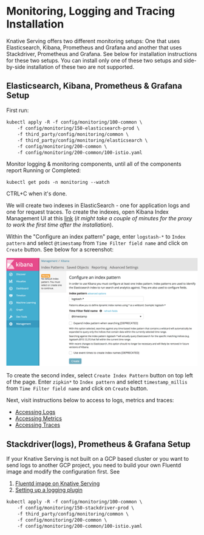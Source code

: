 # Monitoring, Logging and Tracing Installation
Knative Serving offers two different monitoring setups: One that uses Elasticsearch, Kibana, Prometheus and Grafana and another that uses Stackdriver, Prometheus and Grafana. See below for installation instructions for these two setups. You can install only one of these two setups and side-by-side installation of these two are not supported.

## Elasticsearch, Kibana, Prometheus & Grafana Setup
First run:
```shell
kubectl apply -R -f config/monitoring/100-common \
    -f config/monitoring/150-elasticsearch-prod \
    -f third_party/config/monitoring/common \
    -f third_party/config/monitoring/elasticsearch \
    -f config/monitoring/200-common \
    -f config/monitoring/200-common/100-istio.yaml
```

Monitor logging & monitoring components, until all of the components report Running or Completed:

```shell
kubectl get pods -n monitoring --watch
```
CTRL+C when it's done.

We will create two indexes in ElasticSearch - one for application logs and one for request traces. 
To create the indexes, open Kibana Index Management UI at this [link](http://localhost:8001/api/v1/namespaces/monitoring/services/kibana-logging/proxy/app/kibana#/management/kibana/index)
(*it might take a couple of minutes for the proxy to work the first time after the installation*).

Within the "Configure an index pattern" page, enter `logstash-*` to `Index pattern` and select `@timestamp` 
from `Time Filter field name` and click on `Create` button. See below for a screenshot:

![Create logstash-* index](images/kibana-landing-page-configure-index.png)

To create the second index, select `Create Index Pattern` button on top left of the page. 
Enter `zipkin*` to `Index pattern` and select `timestamp_millis` from `Time Filter field name` 
and click on `Create` button.

Next, visit instructions below to access to logs, metrics and traces:
* [Accessing Logs](./accessing-logs.md)
* [Accessing Metrics](./accessing-metrics.md)
* [Accessing Traces](./accessing-traces.md)

## Stackdriver(logs), Prometheus & Grafana Setup

If your Knative Serving is not built on a GCP based cluster or you want to send logs to
another GCP project, you need to build your own Fluentd image and modify the
configuration first. See

1. [Fluentd image on Knative Serving](/image/fluentd/README.md)
2. [Setting up a logging plugin](setting-up-a-logging-plugin.md)

```shell
kubectl apply -R -f config/monitoring/100-common \
    -f config/monitoring/150-stackdriver-prod \
    -f third_party/config/monitoring/common \
    -f config/monitoring/200-common \
    -f config/monitoring/200-common/100-istio.yaml
```
